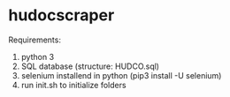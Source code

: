 # hudocscraper
Requirements:
1. python 3
2. SQL database (structure: HUDCO.sql)
3. selenium installend in python (pip3 install -U selenium)
4. run init.sh to initialize folders
